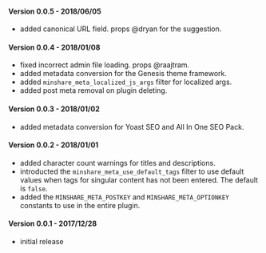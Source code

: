 #### Version 0.0.5 - 2018/06/05
* added canonical URL field. props @dryan for the suggestion.

#### Version 0.0.4 - 2018/01/08
* fixed incorrect admin file loading. props @raajtram.
* added metadata conversion for the Genesis theme framework.
* added `minshare_meta_localized_js_args` filter for localized args.
* added post meta removal on plugin deleting.

#### Version 0.0.3 - 2018/01/02
* added metadata conversion for Yoast SEO and All In One SEO Pack.

#### Version 0.0.2 - 2018/01/01
* added character count warnings for titles and descriptions.
* introducted the `minshare_meta_use_default_tags` filter to use default values when tags for singular content has not been entered. The default is `false`.
* added the `MINSHARE_META_POSTKEY` and `MINSHARE_META_OPTIONKEY` constants to use in the entire plugin.

#### Version 0.0.1 - 2017/12/28
* initial release
